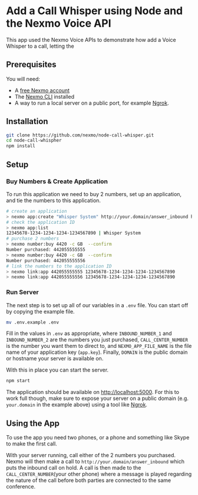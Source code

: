 # Add a Call Whisper using Node and the Nexmo Voice API

This app used the Nexmo Voice APIs to demonstrate how add a Voice Whisper to a call, letting the

## Prerequisites

You will need:

* A [free Nexmo account](https://dashboard.nexmo.com/sign-up)
* The [Nexmo CLI](https://github.com/Nexmo/nexmo-cli) installed
* A way to run a local server on a public port, for example [Ngrok](https://ngrok.com/).


## Installation

```sh
git clone https://github.com/nexmo/node-call-whisper.git
cd node-call-whispher
npm install
```

## Setup

### Buy Numbers & Create Application

To run this application we need to buy 2 numbers, set up an application, and tie the numbers to this application.

```sh
# create an application
> nexmo app:create "Whisper System" http://your.domain/answer_inbound http://your.domain/event --type voice --keyfile app.key
# check the application ID
> nexmo app:list
12345678-1234-1234-1234-1234567890 | Whisper System
# purchase 2 numbers
> nexmo number:buy 4420 -c GB  --confirm
Number purchased: 442055555555
> nexmo number:buy 4420 -c GB  --confirm
Number purchased: 442055555556
# link the numbers to the application ID
> nexmo link:app 442055555555 12345678-1234-1234-1234-1234567890
> nexmo link:app 442055555556 12345678-1234-1234-1234-1234567890
```

### Run Server

The next step is to set up all of our variables in a `.env` file. You can start off by copying the example file.

```sh
mv .env.example .env
```

Fill in the values in `.env` as appropriate, where `INBOUND_NUMBER_1` and `INBOUND_NUMBER_2` are the numbers you just purchased, `CALL_CENTER_NUMBER` is the number you want them to direct to, and `NEXMO_APP_FILE_NAME` is the file name of your application key (`app.key`). Finally, `DOMAIN` is the public domain or hostname your server is available on. 

With this in place you can start the server.

```sh
npm start
```

The application should be available on <http://localhost:5000>. For this to work full though, make sure to expose your server on a public domain (e.g. `your.domain` in the example above) using a tool like [Ngrok](https://ngrok.com/).

## Using the App

To use the app you need two phones, or a phone and something like Skype to make the first call.

With your server running, call either of the 2 numbers you purchased. Nexmo will then make a call to `http://your.domain/answer_inbound` which puts the inbound call on hold. A call is then made to the `CALL_CENTER_NUMBER`(your other phone) where a message is played regarding the nature of the call before both parties are connected to the same conference.

